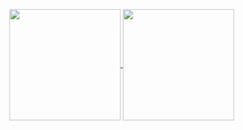<a href="https://github.com/09ubberboy90">
  <img height=200 align="center" src="https://github-readme-stats-rongronggg9.vercel.app/api?username=09ubberboy90&count_private=true&show_icons=true&theme=radical&include_all_commits=true&count_private=true" />
</a>
<a href="https://github.com/09ubberboy90">
  <img height=200 align="center" src="https://github-readme-stats-rongronggg9.vercel.app/api/top-langs/?username=09ubberboy90&layout=compact" />
</a>


<!--
**09ubberboy90/09ubberboy90** is a ✨ _special_ ✨ repository because its `README.md` (this file) appears on your GitHub profile.


Here are some ideas to get you started:

- 🔭 I’m currently working on ...
- 🌱 I’m currently learning ...
- 👯 I’m looking to collaborate on ...
- 🤔 I’m looking for help with ...
- 💬 Ask me about ...
- 📫 How to reach me: ...
- 😄 Pronouns: ...
- ⚡ Fun fact: ...
-->
